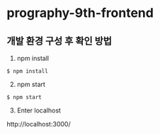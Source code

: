 # prography-9th-frontend

## 개발 환경 구성 후 확인 방법

1. npm install

```shell
$ npm install
```

2. npm start

```shell
$ npm start
```

3. Enter localhost

http://localhost:3000/
